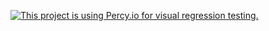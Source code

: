 [![This project is using Percy.io for visual regression testing.](https://percy.io/static/images/percy-badge.svg)](https://percy.io/Devgois/f5-tcc)